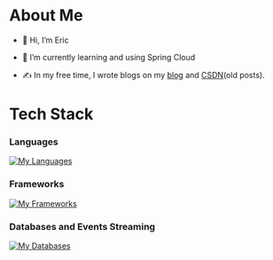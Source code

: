 <!---
PearlyWave/PearlyWave is a ✨ special ✨ repository because its `README.md` (this file) appears on your GitHub profile.
You can click the Preview link to take a look at your changes.
--->
# About Me
- 👋 Hi, I’m Eric
<!-- - 👀 I’m interested in ... -->
- 🌱 I’m currently learning and using Spring Cloud
<!-- - 💞️ I’m looking to collaborate on ... -->
<!-- - 📫 How to reach me ... -->
- ✍ In my free time, I wrote blogs on my [blog](https://ericji.hashnode.dev/) and [CSDN](https://blog.csdn.net/LonelyObserver)(old posts).
# Tech Stack
### Languages
[![My Languages](https://skillicons.dev/icons?i=java&theme=light)](https://skillicons.dev)

### Frameworks
[![My Frameworks](https://skillicons.dev/icons?i=spring&theme=light)](https://skillicons.dev)

### Databases and Events Streaming
[![My Databases](https://skillicons.dev/icons?i=mysql&theme=light)](https://skillicons.dev)

<!-- ### Other Stuffs -->


<!-- inspired by https://github.com/dhananjay12/dhananjay12 -->
